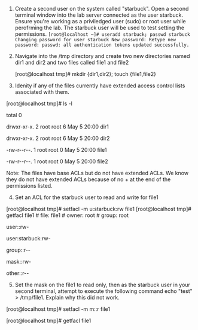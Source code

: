  1. Create a second user on the system called "starbuck".  Open a second
    terminal window into the lab server connected as the user starbuck.
    Ensure you're working as a priviledged user (sudo) or root user
    while perofrming the lab. The starbuck user will be used to test
    setting the permissions.
        ```
        [root@localhost ~]# useradd starbuck; passwd starbuck
        Changing password for user starbuck
        New password:
        Retype new password:
        passwd: all authentication tokens updated successfully.
        ```

 2. Navigate into the /tmp directory and create two new directories named dir1 and dir2 and
    two files called file1 and file2
    
    [root@localhost tmp]# mkdir {dir1,dir2}; touch {file1,file2}

3. Idenity if any of the files currently have extended access control lists associated with them.

[root@localhost tmp]# ls -l

total 0

drwxr-xr-x. 2 root root 6 May  5 20:00 dir1

drwxr-xr-x. 2 root root 6 May  5 20:00 dir2

-rw-r--r--. 1 root root 0 May  5 20:00 file1

-rw-r--r--. 1 root root 0 May  5 20:00 file2

Note: The files have base ACLs but do not have extended ACLs. We know they do not have extended
ACLs because of no + at the end of the permissions listed.

4. Set an ACL for the starbuck user to read and write for file1

[root@localhost tmp]# setfacl -m u:starbuck:rw file1
[root@localhost tmp]# getfacl file1
\# file: file1
\# owner: root
\# group: root

user::rw-

user:starbuck:rw-

group::r--

mask::rw-

other::r--

5. Set the mask on the file1 to read only, then as the starbuck user in your second terminal,
attempt to execute the following command echo "test" > /tmp/file1. Explain why this did not work.

[root@localhost tmp]# setfacl -m m::r file1

[root@localhost tmp]# getfacl file1
